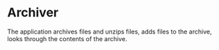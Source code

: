 # Archiver
The application archives files and unzips files, adds files to the archive, looks through the contents of the archive.

